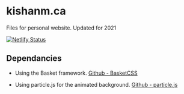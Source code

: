 # kishanm.ca

 Files for personal website. Updated for 2021

 [![Netlify Status](https://api.netlify.com/api/v1/badges/37673204-261e-4362-b29d-e64f9f3a2ee6/deploy-status)](https://app.netlify.com/sites/kishanm/deploys)

## Dependancies
- Using the Basket framework. [Github - BasketCSS](https://github.com/Basket-CSS/basket)

- Using particle.js for the animated background. [Github - particle.js](https://github.com/VincentGarreau/particles.js/)